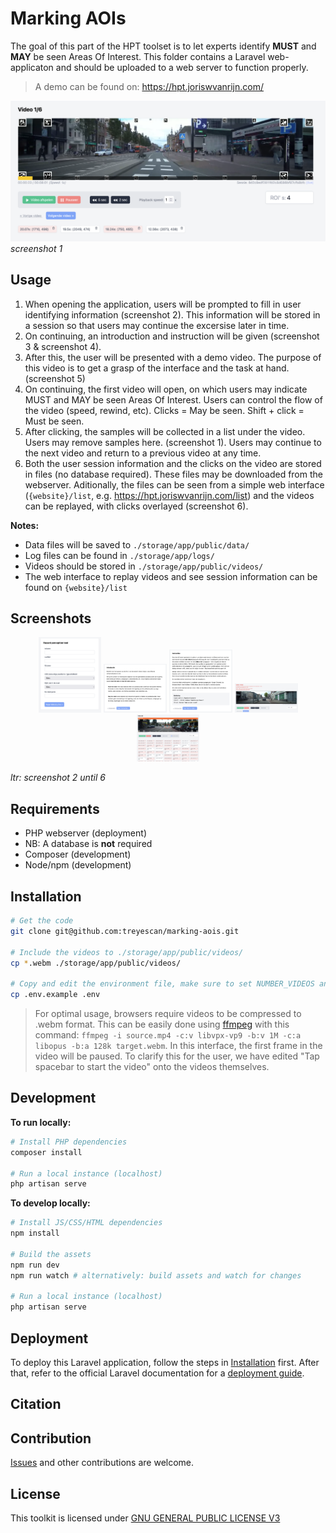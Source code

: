 # Marking AOIs

The goal of this part of the HPT toolset is to let experts identify **MUST** and **MAY** be seen Areas Of Interest. This folder contains a Laravel web-applicaton and should be uploaded to a web server to function properly.

> A demo can be found on: https://hpt.joriswvanrijn.com/

![Screenshot 1](/screenshots/screenshot1.png)
_screenshot 1_

## Usage

1. When opening the application, users will be prompted to fill in user identifying information (screenshot 2). This information will be stored in a session so that users may continue the excersise later in time.
1. On continuing, an introduction and instruction will be given (screenshot 3 & screenshot 4).
1. After this, the user will be presented with a demo video. The purpose of this video is to get a grasp of the interface and the task at hand. (screenshot 5)
1. On continuing, the first video will open, on which users may indicate MUST and MAY be seen Areas Of Interest. Users can control the flow of the video (speed, rewind, etc). Clicks = May be seen. Shift + click = Must be seen.
1. After clicking, the samples will be collected in a list under the video. Users may remove samples here. (screenshot 1). Users may continue to the next video and return to a previous video at any time.
1. Both the user session information and the clicks on the video are stored in files (no database required). These files may be downloaded from the webserver. Aditionally, the files can be seen from a simple web interface (`{website}/list`, e.g. https://hpt.joriswvanrijn.com/list) and the videos can be replayed, with clicks overlayed (screenshot 6).

**Notes:**

-   Data files will be saved to `./storage/app/public/data/`
-   Log files can be found in `./storage/app/logs/`
-   Videos should be stored in `./storage/app/public/videos/`
-   The web interface to replay videos and see session information can be found on `{website}/list`

## Screenshots

<p align="center" width="100%">
    <img width="20%" src="./screenshots/screenshot2.png"> 
    <img width="20%" src="./screenshots/screenshot3.png"> 
    <img width="20%" src="./screenshots/screenshot4.png"> 
    <img width="20%" src="./screenshots/screenshot5.png"> 
    <img width="20%" src="./screenshots/screenshot6.png"> 
</p>

_ltr: screenshot 2 until 6_

## Requirements

-   PHP webserver (deployment)
-   NB: A database is **not** required
-   Composer (development)
-   Node/npm (development)

## Installation

```sh
# Get the code
git clone git@github.com:treyescan/marking-aois.git

# Include the videos to ./storage/app/public/videos/
cp *.webm ./storage/app/public/videos/

# Copy and edit the environment file, make sure to set NUMBER_VIDEOS and APP_URL
cp .env.example .env
```

> For optimal usage, browsers require videos to be compressed to .webm format. This can be easily done using [ffmpeg](https://ffmpeg.org/) with this command: `ffmpeg -i source.mp4 -c:v libvpx-vp9 -b:v 1M -c:a libopus -b:a 128k target.webm`. In this interface, the first frame in the video will be paused. To clarify this for the user, we have edited "Tap spacebar to start the video" onto the videos themselves.

## Development

**To run locally:**

```sh
# Install PHP dependencies
composer install

# Run a local instance (localhost)
php artisan serve
```

**To develop locally:**

```sh
# Install JS/CSS/HTML dependencies
npm install

# Build the assets
npm run dev
npm run watch # alternatively: build assets and watch for changes

# Run a local instance (localhost)
php artisan serve
```

## Deployment

To deploy this Laravel application, follow the steps in [Installation](#installation) first. After that, refer to the official Laravel documentation for a [deployment guide](https://laravel.com/docs/9.x/deployment).

## Citation

## Contribution

[Issues](https://github.com/treyescan/marking-aois/issues/new) and other contributions are welcome.

## License

This toolkit is licensed under [GNU GENERAL PUBLIC LICENSE V3](/LICENSE)
